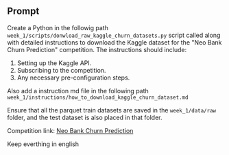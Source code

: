 ## Prompt

Create a Python in the followig path `week_1/scripts/donwload_raw_kaggle_churn_datasets.py` script called  along with detailed instructions to download the Kaggle dataset for the "Neo Bank Churn Prediction" competition. The instructions should include:

1. Setting up the Kaggle API.
2. Subscribing to the competition.
3. Any necessary pre-configuration steps.

Also add a instruction md file in the following path `week_1/instructions/how_to_download_kaggle_churn_dataset.md`

Ensure that all the parquet train datasets are saved in the `week_1/data/raw` folder, and the test dataset is also placed in that folder.

Competition link: [Neo Bank Churn Prediction](https://www.kaggle.com/competitions/neo-bank-non-sub-churn-prediction/data)

Keep everthing in english